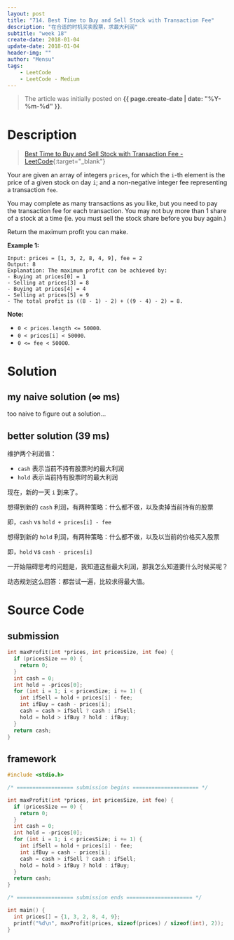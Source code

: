 ```yaml
---
layout: post
title: "714. Best Time to Buy and Sell Stock with Transaction Fee"
description: "在合适的时机买卖股票，求最大利润"
subtitle: "week 18"
create-date: 2018-01-04
update-date: 2018-01-04
header-img: ""
author: "Mensu"
tags:
    - LeetCode
    - LeetCode - Medium
---
```


> The article was initially posted on **{{ page.create-date | date: "%Y-%m-%d" }}**.


# Description

> [Best Time to Buy and Sell Stock with Transaction Fee - LeetCode](https://leetcode.com/problems/best-time-to-buy-and-sell-stock-with-transaction-fee/description/){:target="_blank"}

Your are given an array of integers ``prices``, for which the ``i``-th element is the price of a given stock on day ``i``; and a non-negative integer fee representing a transaction ``fee``.

You may complete as many transactions as you like, but you need to pay the transaction fee for each transaction. You may not buy more than 1 share of a stock at a time (ie. you must sell the stock share before you buy again.)

Return the maximum profit you can make.

**Example 1:**

~~~
Input: prices = [1, 3, 2, 8, 4, 9], fee = 2
Output: 8
Explanation: The maximum profit can be achieved by:
- Buying at prices[0] = 1
- Selling at prices[3] = 8
- Buying at prices[4] = 4
- Selling at prices[5] = 9
- The total profit is ((8 - 1) - 2) + ((9 - 4) - 2) = 8.
~~~

**Note:**

- ``0 < prices.length <= 50000``.
- ``0 < prices[i] < 50000``.
- ``0 <= fee < 50000``.

# Solution

## my naive solution (∞ ms)

too naive to figure out a solution...

## better solution (39 ms)

维护两个利润值：

- ``cash`` 表示当前不持有股票时的最大利润
- ``hold`` 表示当前持有股票时的最大利润

现在，新的一天 ``i`` 到来了。

想得到新的 ``cash`` 利润，有两种策略：什么都不做，以及卖掉当前持有的股票

即，``cash`` vs ``hold + prices[i] - fee``

想得到新的 ``hold`` 利润，有两种策略：什么都不做，以及以当前的价格买入股票

即，``hold`` vs ``cash - prices[i]``

一开始阻碍思考的问题是，我知道这些最大利润，那我怎么知道要什么时候买呢？

动态规划这么回答：都尝试一遍，比较求得最大值。

# Source Code

## submission

~~~c
int maxProfit(int *prices, int pricesSize, int fee) {
  if (pricesSize == 0) {
    return 0;
  }
  int cash = 0;
  int hold = -prices[0];
  for (int i = 1; i < pricesSize; i += 1) {
    int ifSell = hold + prices[i] - fee;
    int ifBuy = cash - prices[i];
    cash = cash > ifSell ? cash : ifSell;
    hold = hold > ifBuy ? hold : ifBuy;
  }
  return cash;
}
~~~

## framework

~~~c
#include <stdio.h>

/* ================== submission begins ===================== */

int maxProfit(int *prices, int pricesSize, int fee) {
  if (pricesSize == 0) {
    return 0;
  }
  int cash = 0;
  int hold = -prices[0];
  for (int i = 1; i < pricesSize; i += 1) {
    int ifSell = hold + prices[i] - fee;
    int ifBuy = cash - prices[i];
    cash = cash > ifSell ? cash : ifSell;
    hold = hold > ifBuy ? hold : ifBuy;
  }
  return cash;
}

/* ================== submission ends ===================== */

int main() {
  int prices[] = {1, 3, 2, 8, 4, 9};
  printf("%d\n", maxProfit(prices, sizeof(prices) / sizeof(int), 2));
}

~~~

